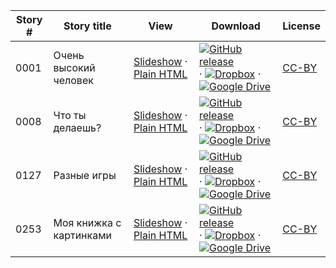 Story # | Story title | View | Download | License
-------- | -----------  |:-------:| ---------------- | -------
0001 | Очень высокий человек | <a href="https://global-asp.github.io/stories/ru/0001_очень-высокий-человек_slides.html" target="_blank">Slideshow</a> · [Plain HTML](https://global-asp.github.io/stories/ru/0001_очень-высокий-человек.html) | [![GitHub release](https://cloud.githubusercontent.com/assets/9295750/9483128/0e089e5e-4b51-11e5-98ca-6da5cef156a7.png "GitHub release")]() · [![Dropbox](https://cloud.githubusercontent.com/assets/9295750/10150606/3f5ae2dc-65f5-11e5-8f63-841c51cc1cde.png "Dropbox")](https://www.dropbox.com/s/8gghcg1a3m2sk7k/ru.zip) · [![Google Drive](https://cloud.githubusercontent.com/assets/9295750/9473522/1d6fdde4-4b10-11e5-98f5-aa6c6b04a08e.png "Google Drive")](https://drive.google.com/open?id=0B59ZADK9EsbsQmg3dXhpTjFYQ3c) | [CC-BY](https://creativecommons.org/licenses/by/3.0/)
0008 | Что ты делаешь? | <a href="https://global-asp.github.io/stories/ru/0008_что-ты-делаешь_slides.html" target="_blank">Slideshow</a> · [Plain HTML](https://global-asp.github.io/stories/ru/0008_что-ты-делаешь.html) | [![GitHub release](https://cloud.githubusercontent.com/assets/9295750/9483128/0e089e5e-4b51-11e5-98ca-6da5cef156a7.png "GitHub release")]() · [![Dropbox](https://cloud.githubusercontent.com/assets/9295750/10150606/3f5ae2dc-65f5-11e5-8f63-841c51cc1cde.png "Dropbox")](https://www.dropbox.com/s/8gghcg1a3m2sk7k/ru.zip) · [![Google Drive](https://cloud.githubusercontent.com/assets/9295750/9473522/1d6fdde4-4b10-11e5-98f5-aa6c6b04a08e.png "Google Drive")](https://drive.google.com/open?id=0B59ZADK9EsbsQmg3dXhpTjFYQ3c) | [CC-BY](https://creativecommons.org/licenses/by/3.0/)
0127 | Разные игры | <a href="https://global-asp.github.io/stories/ru/0127_разные-игры_slides.html" target="_blank">Slideshow</a> · [Plain HTML](https://global-asp.github.io/stories/ru/0127_разные-игры.html) | [![GitHub release](https://cloud.githubusercontent.com/assets/9295750/9483128/0e089e5e-4b51-11e5-98ca-6da5cef156a7.png "GitHub release")]() · [![Dropbox](https://cloud.githubusercontent.com/assets/9295750/10150606/3f5ae2dc-65f5-11e5-8f63-841c51cc1cde.png "Dropbox")](https://www.dropbox.com/s/8gghcg1a3m2sk7k/ru.zip) · [![Google Drive](https://cloud.githubusercontent.com/assets/9295750/9473522/1d6fdde4-4b10-11e5-98f5-aa6c6b04a08e.png "Google Drive")](https://drive.google.com/open?id=0B59ZADK9EsbsQmg3dXhpTjFYQ3c) | [CC-BY](https://creativecommons.org/licenses/by/3.0/)
0253 | Моя книжка с картинками | <a href="https://global-asp.github.io/stories/ru/0253_моя-книжка-с-картинками_slides.html" target="_blank">Slideshow</a> · [Plain HTML](https://global-asp.github.io/stories/ru/0253_моя-книжка-с-картинками.html) | [![GitHub release](https://cloud.githubusercontent.com/assets/9295750/9483128/0e089e5e-4b51-11e5-98ca-6da5cef156a7.png "GitHub release")]() · [![Dropbox](https://cloud.githubusercontent.com/assets/9295750/10150606/3f5ae2dc-65f5-11e5-8f63-841c51cc1cde.png "Dropbox")](https://www.dropbox.com/s/8gghcg1a3m2sk7k/ru.zip) · [![Google Drive](https://cloud.githubusercontent.com/assets/9295750/9473522/1d6fdde4-4b10-11e5-98f5-aa6c6b04a08e.png "Google Drive")](https://drive.google.com/open?id=0B59ZADK9EsbsQmg3dXhpTjFYQ3c) | [CC-BY](https://creativecommons.org/licenses/by/3.0/)
